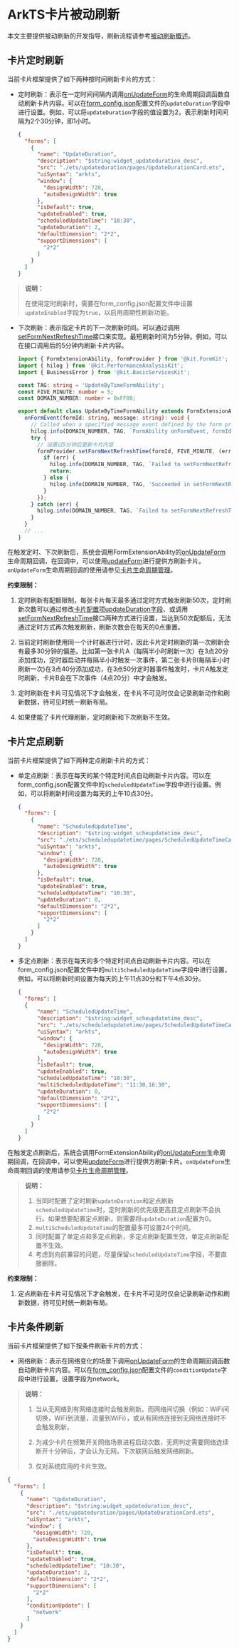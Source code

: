 # ArkTS卡片被动刷新
<!--Kit: Form Kit-->
<!--Subsystem: Ability-->
<!--Owner: @cx983299475-->
<!--Designer: @xueyulong-->
<!--Tester: @chenmingze-->

本文主要提供被动刷新的开发指导，刷新流程请参考[被动刷新概述](./arkts-ui-widget-interaction-overview.md#被动刷新)。

## 卡片定时刷新

当前卡片框架提供了如下两种按时间刷新卡片的方式：

- 定时刷新：表示在一定时间间隔内调用[onUpdateForm](../reference/apis-form-kit/js-apis-app-form-formExtensionAbility.md#formextensionabilityonupdateform)的生命周期回调函数自动刷新卡片内容。可以在[form_config.json](arkts-ui-widget-configuration.md#配置文件字段说明)配置文件的`updateDuration`字段中进行设置。例如，可以将`updateDuration`字段的值设置为2，表示刷新时间间隔为2个30分钟，即1小时。

  ```json
  {
    "forms": [
      {
        "name": "UpdateDuration",
        "description": "$string:widget_updateduration_desc",
        "src": "./ets/updateduration/pages/UpdateDurationCard.ets",
        "uiSyntax": "arkts",
        "window": {
          "designWidth": 720,
          "autoDesignWidth": true
        },
        "isDefault": true,
        "updateEnabled": true,
        "scheduledUpdateTime": "10:30",
        "updateDuration": 2,
        "defaultDimension": "2*2",
        "supportDimensions": [
          "2*2"
        ]
      }
    ]
  }
  ```
 > **说明：**
  >
  > 在使用定时刷新时，需要在form_config.json配置文件中设置`updateEnabled`字段为`true`，以启用周期性刷新功能。

- 下次刷新：表示指定卡片的下一次刷新时间。可以通过调用[setFormNextRefreshTime](../reference/apis-form-kit/js-apis-app-form-formProvider.md#formprovidersetformnextrefreshtime)接口来实现。最短刷新时间为5分钟。例如，可以在接口调用后的5分钟内刷新卡片内容。

  ```ts
  import { FormExtensionAbility, formProvider } from '@kit.FormKit';
  import { hilog } from '@kit.PerformanceAnalysisKit';
  import { BusinessError } from '@kit.BasicServicesKit';
  
  const TAG: string = 'UpdateByTimeFormAbility';
  const FIVE_MINUTE: number = 5;
  const DOMAIN_NUMBER: number = 0xFF00;
  
  export default class UpdateByTimeFormAbility extends FormExtensionAbility {
    onFormEvent(formId: string, message: string): void {
      // Called when a specified message event defined by the form provider is triggered.
      hilog.info(DOMAIN_NUMBER, TAG, `FormAbility onFormEvent, formId = ${formId}, message: ${JSON.stringify(message)}`);
      try {
        // 设置过5分钟后更新卡片内容
        formProvider.setFormNextRefreshTime(formId, FIVE_MINUTE, (err: BusinessError) => {
          if (err) {
            hilog.info(DOMAIN_NUMBER, TAG, `Failed to setFormNextRefreshTime. Code: ${err.code}, message: ${err.message}`);
            return;
          } else {
            hilog.info(DOMAIN_NUMBER, TAG, 'Succeeded in setFormNextRefreshTiming.');
          }
        });
      } catch (err) {
        hilog.info(DOMAIN_NUMBER, TAG, `Failed to setFormNextRefreshTime. Code: ${(err as BusinessError).code}, message: ${(err as BusinessError).message}`);
      }
    }
    // ... 
  }
  ```

在触发定时、下次刷新后，系统会调用FormExtensionAbility的[onUpdateForm](../reference/apis-form-kit/js-apis-app-form-formExtensionAbility.md#formextensionabilityonupdateform)生命周期回调，在回调中，可以使用[updateForm](../reference/apis-form-kit/js-apis-app-form-formProvider.md#formproviderupdateform)进行提供方刷新卡片。`onUpdateForm`生命周期回调的使用请参见[卡片生命周期管理](./arkts-ui-widget-lifecycle.md)。

**约束限制：**
1. 定时刷新有配额限制，每张卡片每天最多通过定时方式触发刷新50次，定时刷新次数可以通过修改[卡片配置项updateDuration字段](arkts-ui-widget-configuration.md#配置文件字段说明)、或调用[setFormNextRefreshTime](../reference/apis-form-kit/js-apis-app-form-formProvider.md#formprovidersetformnextrefreshtime)接口两种方式进行设置，当达到50次配额后，无法通过定时方式再次触发刷新，刷新次数会在每天的0点重置。
>
2. 当前定时刷新使用同一个计时器进行计时，因此卡片定时刷新的第一次刷新会有最多30分钟的偏差。比如第一张卡片A（每隔半小时刷新一次）在3点20分添加成功，定时器启动并每隔半小时触发一次事件，第二张卡片B(每隔半小时刷新一次)在3点40分添加成功，在3点50分定时器事件触发时，卡片A触发定时刷新，卡片B会在下次事件（4点20分）中才会触发。
>
3. 定时刷新在卡片可见情况下才会触发，在卡片不可见时仅会记录刷新动作和刷新数据，待可见时统一刷新布局。
>
4. 如果使能了卡片代理刷新，定时刷新和下次刷新不生效。

## 卡片定点刷新

当前卡片框架提供了如下两种定点刷新卡片的方式：

- 单定点刷新：表示在每天的某个特定时间点自动刷新卡片内容。可以在form_config.json配置文件中的`scheduledUpdateTime`字段中进行设置。例如，可以将刷新时间设置为每天的上午10点30分。
 
  
  ```json
  {
    "forms": [
      {
        "name": "ScheduledUpdateTime",
        "description": "$string:widget_scheupdatetime_desc",
        "src": "./ets/scheduledupdatetime/pages/ScheduledUpdateTimeCard.ets",
        "uiSyntax": "arkts",
        "window": {
          "designWidth": 720,
          "autoDesignWidth": true
        },
        "isDefault": true,
        "updateEnabled": true,
        "scheduledUpdateTime": "10:30",
        "updateDuration": 0,
        "defaultDimension": "2*2",
        "supportDimensions": [
          "2*2"
        ]
      }
    ]
  }
  ```

- 多定点刷新：表示在每天的多个特定时间点自动刷新卡片内容。可以在form_config.json配置文件中的`multiScheduledUpdateTime`字段中进行设置，例如，可以将刷新时间设置为每天的上午11点30分和下午4点30分。
  ```json
  {
    "forms": [
    {
        "name": "ScheduledUpdateTime",
        "description": "$string:widget_scheupdatetime_desc",
        "src": "./ets/scheduledupdatetime/pages/ScheduledUpdateTimeCard.ets",
        "uiSyntax": "arkts",
        "window": {
          "designWidth": 720,
          "autoDesignWidth": true
        },
        "isDefault": true,
        "updateEnabled": true,
        "scheduledUpdateTime": "10:30",
        "multiScheduledUpdateTime": "11:30,16:30",
        "updateDuration": 0,
        "defaultDimension": "2*2",
        "supportDimensions": [
          "2*2"
        ]
      }
    ]
  }
  ```

在触发定点刷新后，系统会调用FormExtensionAbility的[onUpdateForm](../reference/apis-form-kit/js-apis-app-form-formExtensionAbility.md#formextensionabilityonupdateform)生命周期回调，在回调中，可以使用[updateForm](../reference/apis-form-kit/js-apis-app-form-formProvider.md#formproviderupdateform)进行提供方刷新卡片。`onUpdateForm`生命周期回调的使用请参见[卡片生命周期管理](./arkts-ui-widget-lifecycle.md)。

> **说明：**
> 1. 当同时配置了定时刷新`updateDuration`和定点刷新`scheduledUpdateTime`时，定时刷新的优先级更高且定点刷新不会执行。如果想要配置定点刷新，则需要将`updateDuration`配置为0。
> 2. `multiScheduledUpdateTime`的配置最多可设置24个时间。
> 3. 同时配置了单定点和多定点刷新，多定点刷新配置生效，单定点刷新配置不生效。
> 4. 考虑到向前兼容的问题，尽量保留`scheduledUpdateTime`字段，不要直接删除。

**约束限制：**
1. 定点刷新在卡片可见情况下才会触发，在卡片不可见时仅会记录刷新动作和刷新数据，待可见时统一刷新布局。
<!--Del-->

## 卡片条件刷新

当前卡片框架提供了如下按条件刷新卡片的方式：
 
- 网络刷新：表示在网络变化的场景下调用[onUpdateForm](../reference/apis-form-kit/js-apis-app-form-formExtensionAbility.md#formextensionabilityonupdateform)的生命周期回调函数自动刷新卡片内容。可以在[form_config.json](arkts-ui-widget-configuration.md)配置文件的`conditionUpdate`字段中进行设置，设置字段为network。
 
> **说明：**
> 1. 当从无网络到有网络连接时会触发刷新。而网络间切换（例如：WiFi间切换，WiFi到流量，流量到WiFi），或从有网络连接到无网络连接时不会触发刷新。
>
> 2. 为减少卡片在频繁开关网络场景进程启动次数，无网判定需要网络连续断开十分钟后，才会认为无网，下次联网后触发网络刷新。
>
> 3. 仅对系统应用的卡片生效。
 

  ```json
  {
    "forms": [
      {
        "name": "UpdateDuration",
        "description": "$string:widget_updateduration_desc",
        "src": "./ets/updateduration/pages/UpdateDurationCard.ets",
        "uiSyntax": "arkts",
        "window": {
          "designWidth": 720,
          "autoDesignWidth": true
        },
        "isDefault": true,
        "updateEnabled": true,
        "scheduledUpdateTime": "10:30",
        "updateDuration": 2,
        "defaultDimension": "2*2",
        "supportDimensions": [
          "2*2"
        ],
        "conditionUpdate": [
          "network"
        ]
      }
    ]
  }
  ```
  <!--DelEnd-->